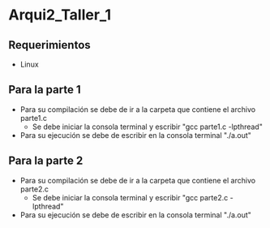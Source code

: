 # Arqui2_Taller_1

## Requerimientos
- Linux

## Para la parte 1
- Para su compilación se debe de ir a la carpeta que contiene el archivo parte1.c
  - Se debe iniciar la consola terminal y escribir "gcc parte1.c -lpthread"
- Para su ejecución se debe de escribir en la consola terminal "./a.out"

## Para la parte 2
- Para su compilación se debe de ir a la carpeta que contiene el archivo parte2.c
  - Se debe iniciar la consola terminal y escribir "gcc parte2.c -lpthread"
- Para su ejecución se debe de escribir en la consola terminal "./a.out"
